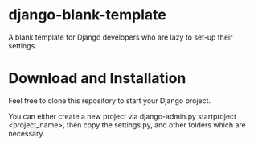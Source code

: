 django-blank-template
=====================

A blank template for Django developers who are lazy to set-up their settings.

Download and Installation
=====================

Feel free to clone this repository to start your Django project.

You can either create a new project via django-admin.py startproject <project_name>, then copy the settings.py, and other folders which are necessary.
